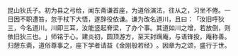 昆山狄氏子。初为县之弓给，闻东斋谦首座，为道俗演法，往从之，习坐不倦。一日因不职遭笞，忽于杖下大悟，遂辞役依谦。谦为改名道川，且曰：​「汝旧呼狄三，今名道川。川即三耳，汝能竖起脊梁，了办个事。其道如川之增，若放倒，则依旧狄三也。​」师铭于心。建炎初，圆顶游方，至天封蹒庵，与语锋投，庵称善。归憩东斋，道俗尊事之，座下学者请益《金刚般若经》​。因章为之颂，盛行于世。